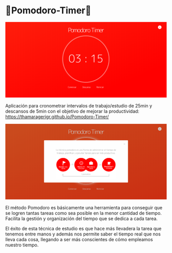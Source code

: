 # 🍅Pomodoro-Timer🍅

   ![Captura de Pantalla](screenshots/screenshot(2).png)

   Aplicación para cronometrar intervalos de trabajo/estudio de 25min y descansos de 5min con el objetivo de mejorar la productividad: https://thamaragerigr.github.io/Pomodoro-Timer/

   ![Captura de Pantalla](screenshots/screenshot(1).png)


   El método Pomodoro es básicamente una herramienta para conseguir que se logren tantas tareas como sea posible en la menor cantidad de tiempo. Facilita la gestión y organización del tiempo que se dedica a cada tarea. 
   
   El éxito de esta técnica de estudio es que hace más llevadera la tarea que tenemos entre manos y además nos permite saber el tiempo real que nos lleva cada cosa, llegando a ser más conscientes de cómo empleamos nuestro tiempo.
   

